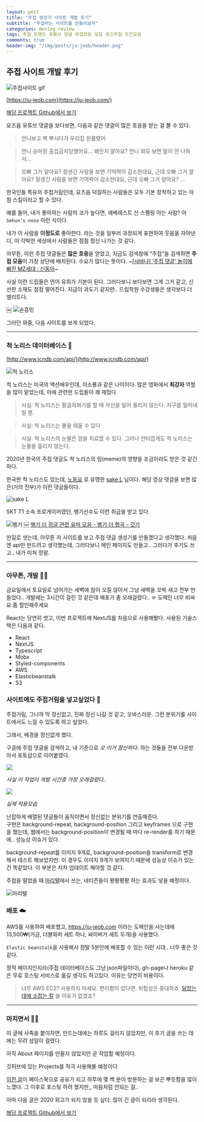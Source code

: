 ```yaml
---
layout: post
title: "주접 생성기 사이트 개발 후기"
subtitle: "주접떠는 사이트를 만들어보자"
categories: devlog review
tags: 주접 트렌드 유튜브 댓글 주접모음 모음 웃긴주접 웃긴모음
comments: true
header-img: "/img/posts/ju-jeob/header.png"
---
```


## 주접 사이트 개발 후기
![주접사이트 gif](https://user-images.githubusercontent.com/42797995/98566779-87296880-22f2-11eb-84ef-775a15183b68.gif)


[https://ju-jeob.com](https://ju-jeob.com/) 


[해당 프로젝트 Github에서 보기](https://github.com/jong-hui/JuJeob)



요즈음 유튜브 댓글을 보다보면, 다음과 같은 댓글이 많은 호응을 받는 걸 볼 수 있다.

> 언니보고 벽 뿌시다가 우리집 원룸됐어

> 언니 승마장 출입금지당했어요… 왜인지 알아요? 언니 외모 보면 말이 안 나와서…  

> 오빠 그거 알아요? 잘샌긴 사람을 보면 기억력이 감소한대요, 근데 오빠 그거 알아요? 잘생긴 사람을 보면 기억력이 감소한대요, 근데 오빠 그거 알아요? …  

한국인들 특유의 주접거림인데, 요즈음 덕질하는 사람들은 모두 기본 장착하고 있는 아첨 스킬이라고 할 수 있다.

예를 들어, 내가 좋아하는 사람의 코가 높다면, 에베레스트 산 스펠링 아는 사람? 아 `Sehun’s nose` 이런 식이다.

내가 이 사람을 **이정도로** 좋아한다. 라는 것을 일부러 과장되게 표현하여 웃음을 자아낸다, 이 각박한 세상에서 사람들은 점점 정신 나가는 것 같다.

아무튼, 이런 주접 댓글들은 **많은 호응**을 얻었고, 지금도 검색창에 “주접”을 검색하면 **주접 모음**이 가장 상단에 배치된다. 수요가 많다는 뜻이다. ~[[사바나] ‘주접 댓글’ 놀이에 빠진 MZ세대 : 신동아](https://shindonga.donga.com/3/all/13/2167062/1)~

사실 이런 드립들은 언어 유희가 기본이 된다. 그러다보니 보다보면 그게 그거 같고, 신선한 소재도 점점 떨어진다. 지금이 과도기 같지만.. 드립학원 수강생들은 생각보다 더 엘리트다.


￼
![손흥민](https://user-images.githubusercontent.com/42797995/98565654-2ea59b80-22f1-11eb-9b0b-f243dd5e21b1.png)


그러던 와중, 다음 사이트를 보게 되었다.


------------


### 척 노리스 데이터베이스  🔫

[http://www.icndb.com/api/](http://www.icndb.com/api/) 

![척 노리스](https://user-images.githubusercontent.com/42797995/98566198-d4f1a100-22f1-11eb-8379-9b6d33e98873.png)


척 노리스는 미국의 액션배우인데, 이소룡과 같은 나이이다. 많은 영화에서 **최강자** 역할을 많이 맡았는데, 이에 관련한 드립들이 꽤 재밌다.

> 사실: 척 노리스는 팔굽혀펴기를 할 때 자신을 밀어 올리지 않는다. 지구를 밀어내릴 뿐.  

> 사실: 척 노리스는 불을 태울 수 있다  

> 사실: 척 노리스의 눈물은 암을 치료할 수 있다. 그러나 안타깝게도 척 노리스는 눈물을 흘리지 않는다.  

2020년 한국의 주접 댓글도 척 노리스의 밈(meme)의 영향을 조금이라도 받은 것 같긴 하다.

한국판 척 노리스도 있는데,  [노동요](https://www.youtube.com/watch?v=TpPwI_Lo0YY&) 로 유명한  [sake L](https://www.youtube.com/channel/UCdvjEK7vkqjt4PjcClDHm6g) 님이다. 해당 영상 댓글을 보면 많은(거의 전부)가 이런 댓글들이다.

![sake L](https://user-images.githubusercontent.com/42797995/98566302-f2266f80-22f1-11eb-8259-ccd3e0e0259a.png)

SKT T1 소속 프로게이머였던, 뱅기선수도 이런 취급을 받고 있다.

![벵기](https://user-images.githubusercontent.com/42797995/98566359-010d2200-22f2-11eb-978f-df6cc5b488ca.png)
￼
 [뱅기 더 정글 관련 유머 모음 - 뱅기 더 협곡 - 갓기](https://lolchang.tistory.com/42) 

딴길로 샛는데, 아무튼 저 사이트를 보고 주접 댓글 생성기를 만들겠다고 생각했다. 처음엔 api만 만드려고 생각했는데, 그러다보니 메인 페이지도 만들고.. 그러다가 후기도 쓰고.. 내가 미쳐 정말.


------------


### 아무튼, 개발 👨‍💻

금요일에서 토요일로 넘어가는 새벽에 잠이 오질 않아서 그냥 새벽을 꼬박 새고 전부 만들었다.. 개발에는 3시간이 걸린 것 같은데 배포가 좀 오래걸렸다.. ㅠ 도메인 너무 비싸요 좀 할인해주세요

React는 당연히 썻고, 이번 프로젝트에 NextJS를 처음으로 사용해봤다. 사용된 기술스택은 다음과 같다.

* React
* NextJS
* Typescript
* Mobx
* Styled-components
* AWS
* Elasticbeanstalk
* S3


### 사이트에도 주접거림을 넣고싶었다 🤪

주접거림, 그니까 막 정신없고, 진짜 정신 나갈 것 같고, 오바스러운. 그런 분위기를 사이트에서도 느낄 수 있도록 하고 싶었다.

그래서, 배경을 정신없게 했다.

구글에 주접 댓글을 검색하고, 내 기준으로 *오 이거 참신하다*. 하는 것들을 전부 다운받아서 포토샵으로 이어붙였다.

![](https://ju-jeob.s3.ap-northeast-2.amazonaws.com/assets/imgs/ju-jeob-background.png)

*사실 이 작업이 개발 시간중 가장 오래걸렸다..*


![](https://user-images.githubusercontent.com/42797995/98566865-a45e3700-22f2-11eb-8e6c-9be8faa243c8.gif)

*실제 적용모습*


난잡하게 배열된 댓글들이 움직이면서 정신없는 분위기를 연출해준다.  
구현은 background-repeat, background-position 그리고 keyframes 으로 구현을 했는데, 웹에서는 background-position이 변경될 때 마다 re-render를 하기 때문에.. 성능상 이슈가 있다.

background-repeat를 이미지 9개로, background-position을 transform로 변경해서 테스트 해보았지만. 이 경우도 이미지 9개가 보여지기 때문에 성능상 이슈가 있는 건 똑같았다. 이 부분은 차차 업데이트 해야할 것 같다.

주접을 떨었을 때 [마리텔](https://namu.wiki/w/%EB%A7%88%EC%9D%B4%20%EB%A6%AC%ED%8B%80%20%ED%85%94%EB%A0%88%EB%B9%84%EC%A0%84)에서 쓰는, 네티즌들이 퐝퐝퐝퐝 하는 효과도 넣을 예정이다.

![마리텔](https://user-images.githubusercontent.com/42797995/98566707-70831180-22f2-11eb-84fe-12d2250ba3f0.png)


### 배포 ☁️

AWS를 사용하여 배포했고, <https://ju-jeob.com> 이라는 도메인을 사는데에 13,500₩(거금, 더블와퍼 세트 하나, 싸이버거 세트 두개)을 사용했다.

`Elastic beanstalk`을 사용해서 정말 5분만에 배포할 수 있는 이런 시대.. 너무 좋은 것 같다.

정적 페이지인지라(주접 데이터베이스도 그냥 json파일이다), gh-page나 heroku 같은 무료 호스팅 서비스로 옮길 생각도 하고있다. 이유는 당연히 비용이다.

> 너무 AWS EC2? 사용하지 마세요. 편리함이 있다면. 위험성은 중대하죠. [닭잡는 데에 소잡는 칼](https://www.clien.net/service/board/park/13232379) 쓸 이유가 없겠죠?


------------


### 마치면서 🐍🦶

이 글에 사족을 붙이자면, 만드는데에는 하루도 걸리지 않았지만, 이 후기 글을 쓰는 데에는 무려 삼일이 걸렸다.

아직 About 페이지를 만들지 않았지만 곧 작업할 예정이다.

깃허브에 있는 Projects를 적극 사용해볼 예정이다.

[이전 글](https://jong-hui.github.io/devlog/2020/08/12/(JavaScript)-nested-ternaries-operation/)이 페이스북으로 공유가 되고 하루에 몇 백 분이 방문하는 걸 보곤 뿌듯함을 많이 느꼈다. 그 이후로 포스팅 하려 했지만,, 마음처럼 안되는 걸..

아마 다음 글은 2020 회고가 되지 않을 듯 싶다. 많이 긴 글이 되리라 생각된다.

[해당 프로젝트 Github에서 보기](https://github.com/jong-hui/JuJeob)